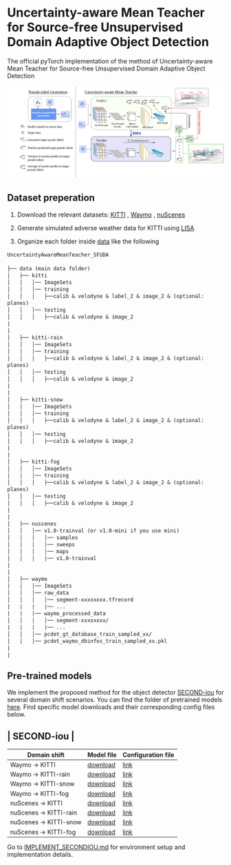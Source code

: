 # Uncertainty-aware Mean Teacher for Source-free Unsupervised Domain Adaptive Object Detection

The official pyTorch implementation of the method of Uncertainty-aware Mean Teacher for Source-free Unsupervised Domain Adaptive Object Detection

![image](/imgs/flow_final_out.drawio.png)


## Dataset preperation

1. Download the relevant datasets: [KITTI](http://www.cvlibs.net/datasets/kitti/eval_object.php?obj_benchmark=3d) , [Waymo](https://waymo.com/intl/en_us/dataset-download-terms/) , [nuScenes](https://www.nuscenes.org/download)

2. Generate simulated adverse weather data for KITTI using [LISA](https://github.com/velatkilic/LISA)

3. Organize each folder inside [data](/data/) like the following


```
UncertaintyAwareMeanTeacher_SFUDA

├── data (main data folder)
│   ├── kitti
│   │   │── ImageSets
│   │   │── training
│   │   │   ├──calib & velodyne & label_2 & image_2 & (optional: planes)
│   │   │── testing
│   │   │   ├──calib & velodyne & image_2
|
|
│   ├── kitti-rain
│   │   │── ImageSets
│   │   │── training
│   │   │   ├──calib & velodyne & label_2 & image_2 & (optional: planes)
│   │   │── testing
│   │   │   ├──calib & velodyne & image_2
|
|
│   ├── kitti-snow
│   │   │── ImageSets
│   │   │── training
│   │   │   ├──calib & velodyne & label_2 & image_2 & (optional: planes)
│   │   │── testing
│   │   │   ├──calib & velodyne & image_2
|
|
│   ├── kitti-fog
│   │   │── ImageSets
│   │   │── training
│   │   │   ├──calib & velodyne & label_2 & image_2 & (optional: planes)
│   │   │── testing
│   │   │   ├──calib & velodyne & image_2
|
|
│   ├── nuscenes
│   │   │── v1.0-trainval (or v1.0-mini if you use mini)
│   │   │   │── samples
│   │   │   │── sweeps
│   │   │   │── maps
│   │   │   │── v1.0-trainval  
|
|
│   ├── waymo
│   │   │── ImageSets
│   │   │── raw_data
│   │   │   │── segment-xxxxxxxx.tfrecord
|   |   |   |── ...
|   |   |── waymo_processed_data
│   │   │   │── segment-xxxxxxxx/
|   |   |   |── ...
│   │   │── pcdet_gt_database_train_sampled_xx/
│   │   │── pcdet_waymo_dbinfos_train_sampled_xx.pkl  
|
|

```
## Pre-trained models


We implement the proposed method for the object detector [SECOND-iou](/secondiou/) for several domain shift scenarios. You can find the folder of pretrained models [here](). Find specific model downloads and their corresponding config files below.


| SECOND-iou |
-------------------------------------------------
| Domain shift | Model file  | Configuration file |
| ----------- | ----------- | -------------------|
| Waymo  -> KITTI| [download]() | [link](SECOND-iou/tools/cfgs/kitti_models/secondiou_oracle_ros.yaml) |
| Waymo  -> KITTI-rain| [download]() | [link](SECOND-iou/tools/cfgs/kitti_models/secondiou_oracle_ros.yaml) |
| Waymo  -> KITTI-snow| [download]() | [link](SECOND-iou/tools/cfgs/kitti_models/secondiou_oracle_ros.yaml) |
| Waymo  -> KITTI-fog| [download]() | [link](SECOND-iou/tools/cfgs/kitti_models/secondiou_oracle_ros.yaml) |
|  nuScenes -> KITTI| [download]() | [link](SECOND-iou/tools/cfgs/kitti_models/secondiou_oracle_ros.yaml) |
|  nuScenes -> KITTI-rain| [download]() | [link](SECOND-iou/tools/cfgs/kitti_models/secondiou_oracle_ros.yaml) |
|  nuScenes -> KITTI-snow| [download]()  | [link](SECOND-iou/tools/cfgs/kitti_models/secondiou_oracle_ros.yaml) |
|  nuScenes -> KITTI-fog| [download]()   | [link](SECOND-iou/tools/cfgs/kitti_models/secondiou_oracle_ros.yaml) |


Go to [IMPLEMENT_SECONDIOU.md]() for environment setup and implementation details.



